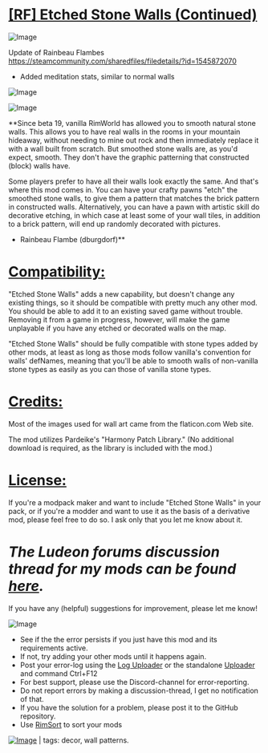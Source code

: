 # [[RF] Etched Stone Walls (Continued)](https://steamcommunity.com/sharedfiles/filedetails/?id=2015371021)

![Image](https://i.imgur.com/buuPQel.png)

Update of Rainbeau Flambes
https://steamcommunity.com/sharedfiles/filedetails/?id=1545872070

- Added meditation stats, similar to normal walls

![Image](https://i.imgur.com/pufA0kM.png)
	
![Image](https://i.imgur.com/Z4GOv8H.png)

**Since beta 19, vanilla RimWorld has allowed you to smooth natural stone walls. This allows you to have real walls in the rooms in your mountain hideaway, without needing to mine out rock and then immediately replace it with a wall built from scratch. But smoothed stone walls are, as you'd expect, smooth. They don't have the graphic patterning that constructed (block) walls have. 

Some players prefer to have all their walls look exactly the same. And that's where this mod comes in. You can have your crafty pawns "etch" the smoothed stone walls, to give them a pattern that matches the brick pattern in constructed walls. Alternatively, you can have a pawn with artistic skill do decorative etching, in which case at least some of your wall tiles, in addition to a brick pattern, will end up randomly decorated with pictures.

- Rainbeau Flambe (dburgdorf)**

# **<ins>Compatibility:</ins>**


"Etched Stone Walls" adds a new capability, but doesn't change any existing things, so it should be compatible with pretty much any other mod. You should be able to add it to an existing saved game without trouble. Removing it from a game in progress, however, will make the game unplayable if you have any etched or decorated walls on the map.

"Etched Stone Walls" should be fully compatible with stone types added by other mods, at least as long as those mods follow vanilla's convention for walls' defNames, meaning that you'll be able to smooth walls of non-vanilla stone types as easily as you can those of vanilla stone types.

# **<ins>Credits:</ins>**


Most of the images used for wall art came from the flaticon.com Web site.

The mod utilizes Pardeike's "Harmony Patch Library." (No additional download is required, as the library is included with the mod.)

# **<ins>License:</ins>**


If you're a modpack maker and want to include "Etched Stone Walls" in your pack, or if you're a modder and want to use it as the basis of a derivative mod, please feel free to do so. I ask only that you let me know about it. 

# *The Ludeon forums discussion thread for my mods can be found [here](https://ludeon.com/forums/index.php?topic=46165).*


If you have any (helpful) suggestions for improvement, please let me know!


![Image](https://i.imgur.com/PwoNOj4.png)



-  See if the the error persists if you just have this mod and its requirements active.
-  If not, try adding your other mods until it happens again.
-  Post your error-log using the [Log Uploader](https://steamcommunity.com/sharedfiles/filedetails/?id=2873415404) or the standalone [Uploader](https://steamcommunity.com/sharedfiles/filedetails/?id=2873415404) and command Ctrl+F12
-  For best support, please use the Discord-channel for error-reporting.
-  Do not report errors by making a discussion-thread, I get no notification of that.
-  If you have the solution for a problem, please post it to the GitHub repository.
-  Use [RimSort](https://github.com/RimSort/RimSort/releases/latest) to sort your mods

 

[![Image](https://img.shields.io/github/v/release/emipa606/EtchedStoneWalls?label=latest%20version&style=plastic&color=9f1111&labelColor=black)](https://steamcommunity.com/sharedfiles/filedetails/changelog/2015371021) | tags:  decor,  wall patterns.
